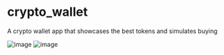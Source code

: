 # crypto_wallet

A crypto wallet app that showcases the best tokens and simulates buying

![image](https://user-images.githubusercontent.com/50325099/204639591-be485107-a789-4737-bd22-cb6cdddd0ac7.png)
![image](https://user-images.githubusercontent.com/50325099/204639716-fb277494-aca8-412f-bea9-71c91a693315.png)


